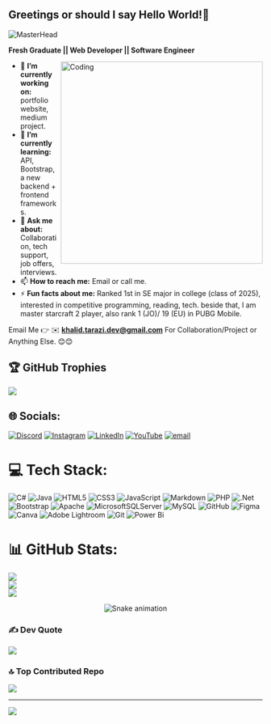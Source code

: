 ## Greetings or should I say Hello World!👋

<!-- Web Dev Banner -->
![MasterHead](https://user-images.githubusercontent.com/80781196/190216139-7697aa5a-c9a0-4bd6-80bf-3aca76a2e1c8.gif)

**Fresh Graduate || Web Developer || Software Engineer**
<!-- Programmer GIF -->
<img align="right" alt="Coding" width="400" src="https://cdn.dribbble.com/users/1162077/screenshots/3848914/programmer.gif">

- 🔭 **I’m currently working on:**  portfolio website, medium project.
- 🌱 **I’m currently learning:** API, Bootstrap, a new backend + frontend frameworks.
- 💬 **Ask me about:** Collaboration, tech support, job offers, interviews.
- 📫 **How to reach me:** Email or call me.
- ⚡ **Fun facts about me:** Ranked 1st in SE major in college (class of 2025), interested in competitive programming, reading, tech.
  beside that, I am master starcraft 2 player, also rank 1 (JO)/ 19 (EU) in PUBG Mobile.
<!-- - 👯 **I’m looking to collaborate on:** Enter your project name and info -->
<!-- -🤔 **I’m looking for help with:** Your project here -->

Email Me 👉 ✉️ **khalid.tarazi.dev@gmail.com** For Collaboration/Project or Anything Else. 😊😊 


## 🏆 GitHub Trophies
![](https://github-profile-trophy.vercel.app/?username=Khalid-Tarazi&theme=gruvbox&no-frame=true&no-bg=false&margin-w=4)


## 🌐 Socials:
[![Discord](https://img.shields.io/badge/Discord-%237289DA.svg?logo=discord&logoColor=white)](https://discord.gg/https://discord.gg/dFeJCmK) [![Instagram](https://img.shields.io/badge/Instagram-%23E4405F.svg?logo=Instagram&logoColor=white)](https://instagram.com/khalid_tarazi) [![LinkedIn](https://img.shields.io/badge/LinkedIn-%230077B5.svg?logo=linkedin&logoColor=white)](https://linkedin.com/in/khalid-tarazi) [![YouTube](https://img.shields.io/badge/YouTube-%23FF0000.svg?logo=YouTube&logoColor=white)](https://youtube.com/@undamag3d786) [![email](https://img.shields.io/badge/Email-D14836?logo=gmail&logoColor=white)](mailto:khalid.tarazi.dev@gmail.com) 

# 💻 Tech Stack:
![C#](https://img.shields.io/badge/c%23-%23239120.svg?style=plastic&logo=csharp&logoColor=white) ![Java](https://img.shields.io/badge/java-%23ED8B00.svg?style=plastic&logo=openjdk&logoColor=white) ![HTML5](https://img.shields.io/badge/html5-%23E34F26.svg?style=plastic&logo=html5&logoColor=white) ![CSS3](https://img.shields.io/badge/css3-%231572B6.svg?style=plastic&logo=css3&logoColor=white) ![JavaScript](https://img.shields.io/badge/javascript-%23323330.svg?style=plastic&logo=javascript&logoColor=%23F7DF1E) ![Markdown](https://img.shields.io/badge/markdown-%23000000.svg?style=plastic&logo=markdown&logoColor=white) ![PHP](https://img.shields.io/badge/php-%23777BB4.svg?style=plastic&logo=php&logoColor=white) ![.Net](https://img.shields.io/badge/.NET-5C2D91?style=plastic&logo=.net&logoColor=white) ![Bootstrap](https://img.shields.io/badge/bootstrap-%238511FA.svg?style=plastic&logo=bootstrap&logoColor=white) ![Apache](https://img.shields.io/badge/apache-%23D42029.svg?style=plastic&logo=apache&logoColor=white) ![MicrosoftSQLServer](https://img.shields.io/badge/Microsoft%20SQL%20Server-CC2927?style=plastic&logo=microsoft%20sql%20server&logoColor=white) ![MySQL](https://img.shields.io/badge/mysql-4479A1.svg?style=plastic&logo=mysql&logoColor=white) ![GitHub](https://img.shields.io/badge/github-%23121011.svg?style=plastic&logo=github&logoColor=white) ![Figma](https://img.shields.io/badge/figma-%23F24E1E.svg?style=plastic&logo=figma&logoColor=white) ![Canva](https://img.shields.io/badge/Canva-%2300C4CC.svg?style=plastic&logo=Canva&logoColor=white) ![Adobe Lightroom](https://img.shields.io/badge/Adobe%20Lightroom-31A8FF.svg?style=plastic&logo=Adobe%20Lightroom&logoColor=white) ![Git](https://img.shields.io/badge/git-%23F05033.svg?style=plastic&logo=git&logoColor=white) ![Power Bi](https://img.shields.io/badge/power_bi-F2C811?style=plastic&logo=powerbi&logoColor=black)


# 📊 GitHub Stats:
![](https://github-readme-stats.vercel.app/api?username=Khalid-Tarazi&theme=github_dark_dimmed&hide_border=false&include_all_commits=true&count_private=false)<br/>
![](https://nirzak-streak-stats.vercel.app/?user=Khalid-Tarazi&theme=github_dark_dimmed&hide_border=false)<br/>
![](https://github-readme-stats.vercel.app/api/top-langs/?username=Khalid-Tarazi&theme=github_dark_dimmed&hide_border=false&include_all_commits=true&count_private=false&layout=compact)

<!-- Snake Game Repo View -->

<div align="center">
  <img src="https://profile-readme-generator.com/assets/snake.svg" alt="Snake animation" />
</div>

### ✍️ Dev Quote
![](https://quotes-github-readme.vercel.app/api?type=horizontal&theme=dark)

### 🔝 Top Contributed Repo
![](https://github-contributor-stats.vercel.app/api?username=Khalid-Tarazi&limit=5&theme=github_dark_dimmed&combine_all_yearly_contributions=true)

---
[![](https://visitcount.itsvg.in/api?id=Khalid-Tarazi&icon=10&color=13)](https://visitcount.itsvg.in)

<!-- Proudly created with GPRM ( https://gprm.itsvg.in ) -->

<!-- Proudly created with GPRM ( https://gprm.itsvg.in ) -->


<!-- Proudly created with GPRM ( https://gprm.itsvg.in ) -->
<!--
**Khalid-Tarazi/Khalid-Tarazi** is a ✨ _special_ ✨ repository because its `README.md` (this file) appears on your GitHub profile.
-->
